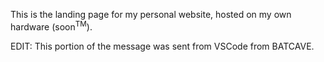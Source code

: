 This is the landing page for my personal website, hosted on my own hardware (soon<sup>TM</sup>).

EDIT: This portion of the message was sent from VSCode from BATCAVE.
